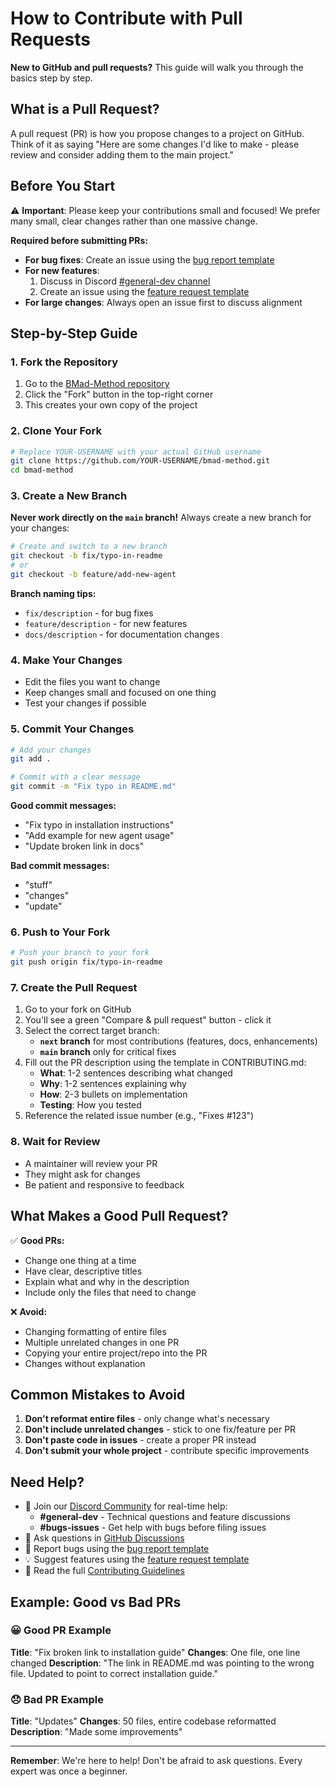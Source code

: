 # How to Contribute with Pull Requests

**New to GitHub and pull requests?** This guide will walk you through the basics step by step.

## What is a Pull Request?

A pull request (PR) is how you propose changes to a project on GitHub. Think of it as saying "Here are some changes I'd like to make - please review and consider adding them to the main project."

## Before You Start

⚠️ **Important**: Please keep your contributions small and focused! We prefer many small, clear changes rather than one massive change.

**Required before submitting PRs:**

- **For bug fixes**: Create an issue using the [bug report template](https://github.com/bmadcode/bmad-method/issues/new?template=bug_report.md)
- **For new features**:
  1. Discuss in Discord [#general-dev channel](https://discord.gg/g6ypHytrCB)
  2. Create an issue using the [feature request template](https://github.com/bmadcode/bmad-method/issues/new?template=feature_request.md)
- **For large changes**: Always open an issue first to discuss alignment

## Step-by-Step Guide

### 1. Fork the Repository

1. Go to the [BMad-Method repository](https://github.com/bmadcode/bmad-method)
2. Click the "Fork" button in the top-right corner
3. This creates your own copy of the project

### 2. Clone Your Fork

```bash
# Replace YOUR-USERNAME with your actual GitHub username
git clone https://github.com/YOUR-USERNAME/bmad-method.git
cd bmad-method
```

### 3. Create a New Branch

**Never work directly on the `main` branch!** Always create a new branch for your changes:

```bash
# Create and switch to a new branch
git checkout -b fix/typo-in-readme
# or
git checkout -b feature/add-new-agent
```

**Branch naming tips:**

- `fix/description` - for bug fixes
- `feature/description` - for new features
- `docs/description` - for documentation changes

### 4. Make Your Changes

- Edit the files you want to change
- Keep changes small and focused on one thing
- Test your changes if possible

### 5. Commit Your Changes

```bash
# Add your changes
git add .

# Commit with a clear message
git commit -m "Fix typo in README.md"
```

**Good commit messages:**

- "Fix typo in installation instructions"
- "Add example for new agent usage"
- "Update broken link in docs"

**Bad commit messages:**

- "stuff"
- "changes"
- "update"

### 6. Push to Your Fork

```bash
# Push your branch to your fork
git push origin fix/typo-in-readme
```

### 7. Create the Pull Request

1. Go to your fork on GitHub
2. You'll see a green "Compare & pull request" button - click it
3. Select the correct target branch:
   - **`next` branch** for most contributions (features, docs, enhancements)
   - **`main` branch** only for critical fixes
4. Fill out the PR description using the template in CONTRIBUTING.md:
   - **What**: 1-2 sentences describing what changed
   - **Why**: 1-2 sentences explaining why
   - **How**: 2-3 bullets on implementation
   - **Testing**: How you tested
5. Reference the related issue number (e.g., "Fixes #123")

### 8. Wait for Review

- A maintainer will review your PR
- They might ask for changes
- Be patient and responsive to feedback

## What Makes a Good Pull Request?

✅ **Good PRs:**

- Change one thing at a time
- Have clear, descriptive titles
- Explain what and why in the description
- Include only the files that need to change

❌ **Avoid:**

- Changing formatting of entire files
- Multiple unrelated changes in one PR
- Copying your entire project/repo into the PR
- Changes without explanation

## Common Mistakes to Avoid

1. **Don't reformat entire files** - only change what's necessary
2. **Don't include unrelated changes** - stick to one fix/feature per PR
3. **Don't paste code in issues** - create a proper PR instead
4. **Don't submit your whole project** - contribute specific improvements

## Need Help?

- 💬 Join our [Discord Community](https://discord.gg/g6ypHytrCB) for real-time help:
  - **#general-dev** - Technical questions and feature discussions
  - **#bugs-issues** - Get help with bugs before filing issues
- 💬 Ask questions in [GitHub Discussions](https://github.com/bmadcode/bmad-method/discussions)
- 🐛 Report bugs using the [bug report template](https://github.com/bmadcode/bmad-method/issues/new?template=bug_report.md)
- 💡 Suggest features using the [feature request template](https://github.com/bmadcode/bmad-method/issues/new?template=feature_request.md)
- 📖 Read the full [Contributing Guidelines](../CONTRIBUTING.md)

## Example: Good vs Bad PRs

### 😀 Good PR Example

**Title**: "Fix broken link to installation guide"
**Changes**: One file, one line changed
**Description**: "The link in README.md was pointing to the wrong file. Updated to point to correct installation guide."

### 😞 Bad PR Example

**Title**: "Updates"
**Changes**: 50 files, entire codebase reformatted
**Description**: "Made some improvements"

---

**Remember**: We're here to help! Don't be afraid to ask questions. Every expert was once a beginner.
